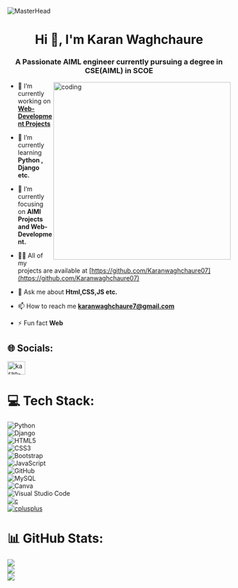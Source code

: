 ![MasterHead](https://media.licdn.com/dms/image/v2/D4D16AQHEH7v51YZBlQ/profile-displaybackgroundimage-shrink_200_800/profile-displaybackgroundimage-shrink_200_800/0/1724420783401?e=1738195200&v=beta&t=Fcn0U-lkWQReKB9RzBqnSM-D3UthC-GSMYv2-fMbt_g)
<h1 align="center">Hi 👋, I'm Karan Waghchaure</h1>
<h3 align="center">A Passionate AIML engineer currently pursuing a degree in CSE(AIML) in SCOE</h3>


<img align="right" alt="coding" width="400" src="https://user-images.githubusercontent.com/75851313/151668395-5591532b-28da-46a6-9476-7c9694bcb60e.gif">

- 🔭 I’m currently working on **[Web-Development Projects](https://karanwaghchaure07.github.io/Weather_App/)**

- 🌱 I’m currently learning **Python , Django etc.**

- 🔭 I’m currently focusing on **AIMl Projects and Web-Development.**

- 👨‍💻 All of my projects are available at [https://github.com/Karanwaghchaure07](https://github.com/Karanwaghchaure07)

- 💬 Ask me about **Html,CSS,JS etc.**

- 📫 How to reach me **karanwaghchaure7@gmail.com**

- ⚡ Fun fact **Web**

 ## 🌐 Socials:
<p align="left">
<a href="https://linkedin.com/in/karan-navnath-waghchaure-405b922a7" target="blank"><img align="center" src="https://raw.githubusercontent.com/rahuldkjain/github-profile-readme-generator/master/src/images/icons/Social/linked-in-alt.svg" alt="karan-navnath-waghchaure-405b922a7" height="30" width="40" /></a>
</p>

 # 💻 Tech Stack:

![Python](https://img.shields.io/badge/-Python-3776AB?style=flat-square&logo=python&logoColor=white)<br>
![Django](https://img.shields.io/badge/django-%23092E20.svg?style=for-the-badge&logo=django&logoColor=white)<br>
![HTML5](https://img.shields.io/badge/-HTML5-E34F26?style=flat-square&logo=html5&logoColor=white)<br>
![CSS3](https://img.shields.io/badge/-CSS3-1572B6?style=flat-square&logo=css3&logoColor=white)<br>
![Bootstrap](https://img.shields.io/badge/bootstrap-%238511FA.svg?style=for-the-badge&logo=bootstrap&logoColor=white)<br>
![JavaScript](https://img.shields.io/badge/-JavaScript-F7DF1E?style=flat-square&logo=javascript&logoColor=black)<br>
![GitHub](https://img.shields.io/badge/-GitHub-181717?style=flat-square&logo=github&logoColor=white)<br>
![MySQL](https://img.shields.io/badge/-MySQL-4479A1?style=flat-square&logo=mysql&logoColor=white)<br>
![Canva](https://img.shields.io/badge/Canva-%2300C4CC.svg?style=for-the-badge&logo=Canva&logoColor=white)<br>
![Visual Studio Code](https://img.shields.io/badge/Visual%20Studio%20Code-0078d7.svg?style=for-the-badge&logo=visual-studio-code&logoColor=white)<br>
</a>
  <a href="https://www.cprogramming.com/" target="_blank" rel="noreferrer">
    <img src="https://img.shields.io/badge/-C-A8B9CC?style=flat-square&logo=c&logoColor=white" alt="c"/>
  </a><br>
  <a href="https://www.w3schools.com/cpp/" target="_blank" rel="noreferrer">
    <img src="https://img.shields.io/badge/-C%2B%2B-00599C?style=flat-square&logo=cplusplus&logoColor=white" alt="cplusplus"/>
  </a>

  # 📊 GitHub Stats:
![](https://github-readme-stats.vercel.app/api?username=karanwaghchaure07&theme=react&hide_border=false&include_all_commits=false&count_private=false)<br/>
![](https://github-readme-streak-stats.herokuapp.com/?user=karanwaghchaure07&theme=react&hide_border=false)<br/>
![](https://github-readme-stats.vercel.app/api/top-langs/?username=karanwaghchaure07&theme=react&hide_border=false&include_all_commits=false&count_private=false&layout=compact)


